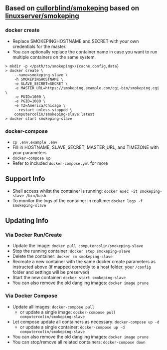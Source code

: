 ## Based on [cullorblind/smokeping](https://github.com/cullorblind/docker-smokeping-slave) based on [linuxserver/smokeping](https://github.com/linuxserver/docker-smokeping)

### docker create

* Replace SMOKEPINGHOSTNAME and SECRET with your own credentials for the master.
* You can optionally replace the container name in case you want to run multiple containers on the same system.

```
> mkdir -p </path/to/smokeping>/{cache,config,data}
> docker create \
    --name=smokeping-slave \
    -h SMOKEPINGHOSTNAME \
    -e SLAVE_SECRET=SECRET \
    -e MASTER_URL=https://smokeping.example.com/cgi-bin/smokeping.cgi \
    -e PUID=1000 \
    -e PGID=1000 \
    -e TZ=America/Chicago \
    --restart unless-stopped \
    computercolin/smokeping-slave:latest
> docker start smokeping-slave
```

### docker-compose

* `cp .env.example .env`
* Fill in HOSTNAME, SLAVE_SECRET, MASTER_URL, and TIMEZONE with your parameters
* `docker-compose up`
* Refer to included `docker-compose.yml` for more

## Support Info

* Shell access whilst the container is running: `docker exec -it smokeping-slave /bin/bash`
* To monitor the logs of the container in realtime: `docker logs -f smokeping-slave`

## Updating Info

### Via Docker Run/Create
* Update the image: `docker pull computercolin/smokeping-slave`
* Stop the running container: `docker stop smokeping-slave`
* Delete the container: `docker rm smokeping-slave`
* Recreate a new container with the same docker create parameters as instructed above (if mapped correctly to a host folder, your `/config` folder and settings will be preserved)
* Start the new container: `docker start smokeping-slave`
* You can also remove the old dangling images: `docker image prune`

### Via Docker Compose
* Update all images: `docker-compose pull`
  * or update a single image: `docker-compose pull computercolin/smokeping-slave`
* Let compose update all containers as necessary: `docker-compose up -d`
  * or update a single container: `docker-compose up -d computercolin/smokeping-slave`
* You can also remove the old dangling images: `docker image prune`
* You can stop/remove all related containers: `docker-compose down`
